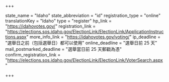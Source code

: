 +++

state_name = "Idaho"
state_abbreviation = "id"
registration_type = "online"
translationKey = "Idaho"
type = "register"
hp_link = "https://idahovotes.gov/"
registration_link = "https://elections.sos.idaho.gov/ElectionLink/ElectionLink/ApplicationInstructions.aspx"
more_info_link = "https://idahovotes.gov/voting/"
ip_deadline = "選舉日之前（包括選舉日）都可以使用"
online_deadline = "選舉日前 25 天"
mail_postmarked_deadline = "選舉當日前 25 天郵戳為憑"
confirm_registration_link = "https://elections.sos.idaho.gov/ElectionLink/ElectionLink/VoterSearch.aspx"

+++